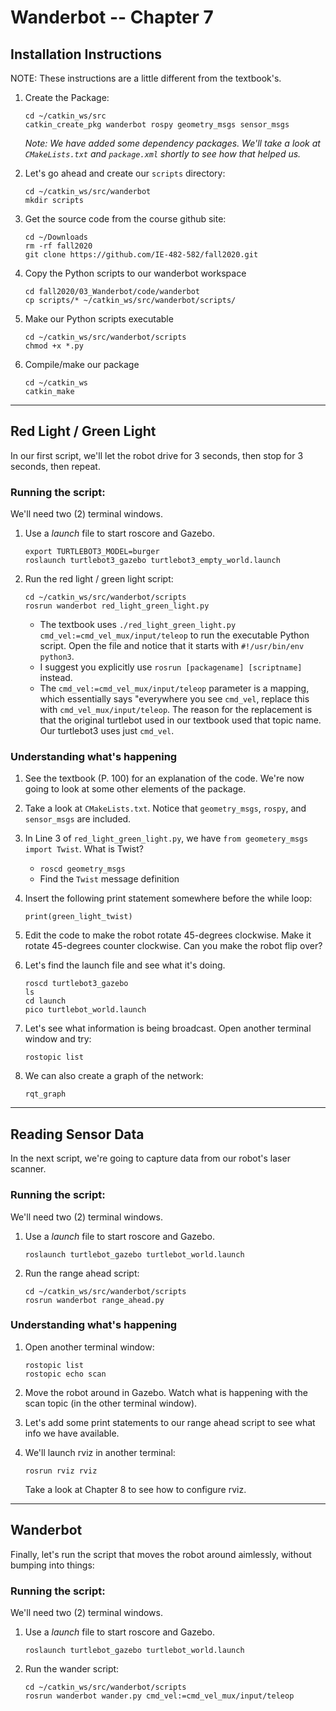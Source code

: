 # Wanderbot -- Chapter 7


## Installation Instructions

NOTE: These instructions are a little different from the textbook's.

1.  Create the Package:
    ```
    cd ~/catkin_ws/src
    catkin_create_pkg wanderbot rospy geometry_msgs sensor_msgs
    ```
    *Note: We have added some dependency packages.  We'll take a look at `CMakeLists.txt` and `package.xml` shortly to see how that helped us.*
    
2. Let's go ahead and create our `scripts` directory:
    ```
    cd ~/catkin_ws/src/wanderbot
    mkdir scripts
    ```
        
3. Get the source code from the course github site:
    ```
    cd ~/Downloads
    rm -rf fall2020
    git clone https://github.com/IE-482-582/fall2020.git
    ```
        
 4. Copy the Python scripts to our wanderbot workspace
    ```
    cd fall2020/03_Wanderbot/code/wanderbot
    cp scripts/* ~/catkin_ws/src/wanderbot/scripts/
    ```
    
 5. Make our Python scripts executable
    ```
    cd ~/catkin_ws/src/wanderbot/scripts
    chmod +x *.py
    ```
    
6. Compile/make our package

    ```
    cd ~/catkin_ws
    catkin_make
    ```
        
---

## Red Light / Green Light
In our first script, we'll let the robot drive for 3 seconds, then stop for 3 seconds, then repeat.

### Running the script:
We'll need two (2) terminal windows.

1. Use a *launch* file to start roscore and Gazebo.

    ```
    export TURTLEBOT3_MODEL=burger 
    roslaunch turtlebot3_gazebo turtlebot3_empty_world.launch
    ```

2. Run the red light / green light script:

    ```
    cd ~/catkin_ws/src/wanderbot/scripts
    rosrun wanderbot red_light_green_light.py
    ```
    
    - The textbook uses `./red_light_green_light.py cmd_vel:=cmd_vel_mux/input/teleop` to run the executable Python script.  Open the file and notice that it starts with `#!/usr/bin/env python3`.  
    - I suggest you explicitly use `rosrun [packagename] [scriptname]` instead.
    - The `cmd_vel:=cmd_vel_mux/input/teleop` parameter is a mapping, which essentially says "everywhere you see `cmd_vel`, replace this with `cmd_vel_mux/input/teleop`.  The reason for the replacement is that the original turtlebot used in our textbook used that topic name.  Our turtlebot3 uses just `cmd_vel`.

### Understanding what's happening
1. See the textbook (P. 100) for an explanation of the code.  We're now going to look at some other elements of the package.
2. Take a look at `CMakeLists.txt`.  Notice that `geometry_msgs`, `rospy`, and `sensor_msgs` are included.
3. In Line 3 of `red_light_green_light.py`, we have `from geometery_msgs import Twist`.  What is Twist?
    - `roscd geometry_msgs`
    - Find the `Twist` message definition
4. Insert the following print statement somewhere before the while loop:
    ```
    print(green_light_twist)
    ```
5. Edit the code to make the robot rotate 45-degrees clockwise.  Make it rotate 45-degrees counter clockwise.  Can you make the robot flip over?

6. Let's find the launch file and see what it's doing.
    ```
    roscd turtlebot3_gazebo
    ls
    cd launch
    pico turtlebot_world.launch
    ```
    
7. Let's see what information is being broadcast.  Open another terminal window and try:
    ```
    rostopic list
    ```
8. We can also create a graph of the network:
    ```
    rqt_graph
    ```
    
---

## Reading Sensor Data
In the next script, we're going to capture data from our robot's laser scanner.

### Running the script:
We'll need two (2) terminal windows.
    
1. Use a *launch* file to start roscore and Gazebo.
    
   ```
   roslaunch turtlebot_gazebo turtlebot_world.launch
   ```

    
2. Run the range ahead script:
    
   ```
   cd ~/catkin_ws/src/wanderbot/scripts
   rosrun wanderbot range_ahead.py
   ```

### Understanding what's happening

1. Open another terminal window:
    ```
    rostopic list
    rostopic echo scan
    ```
    
2. Move the robot around in Gazebo.  Watch what is happening with the scan topic (in the other terminal window).

3. Let's add some print statements to our range ahead script to see what info we have available.

4. We'll launch rviz in another terminal:
    ```
    rosrun rviz rviz
    ```
   Take a look at Chapter 8 to see how to configure rviz.
   
---

## Wanderbot

Finally, let's run the script that moves the robot around aimlessly, without bumping into things:

### Running the script:
We'll need two (2) terminal windows.

1.  Use a *launch* file to start roscore and Gazebo.

    ```
    roslaunch turtlebot_gazebo turtlebot_world.launch
    ```

2. Run the wander script:

    ```
    cd ~/catkin_ws/src/wanderbot/scripts
    rosrun wanderbot wander.py cmd_vel:=cmd_vel_mux/input/teleop
    ```
    



